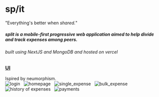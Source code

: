 <h1>sp<b>/</b>it</h1><span>&quot;Everything's better when <i>shared.</i>&quot;</span>
<h5>split is a mobile-first progressive web application aimed to help divide and track expenses among peers.</h5>
<h6>built using NextJS and MongoDB  and hosted on vercel</h6>
<h3><u>UI</u></h3>
<div>Ispired by neumorphism.</div>
<img src="/assets/screenshots/login.png" alt="login"/>&nbsp;&nbsp;
<img src="/assets/screenshots/homepage.png" alt="homepage"/>&nbsp;&nbsp;
<img src="/assets/screenshots/single_expense.png" alt="single_expense"/>&nbsp;&nbsp;
<img src="/assets/screenshots/bulk_expense.png"
alt="bulk_expense"/>&nbsp;&nbsp;
<img src="/assets/screenshots/expense_history.png" alt="history of expenses"/>&nbsp;&nbsp;
<img src="/assets/screenshots/payments.png" alt="payments"/>&nbsp;&nbsp;
